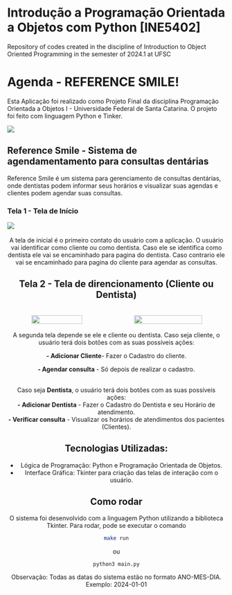 # Introdução a Programação Orientada a Objetos com Python [INE5402]

Repository of codes created in the discipline of Introduction to Object Oriented Programming in the semester of 2024.1 at UFSC

# Agenda - REFERENCE SMILE!
Esta Aplicação foi realizado como Projeto Final da disciplina Programação Orientada a Objetos I - Universidade Federal de Santa Catarina. O projeto foi feito com linguagem Python e Tinker.


<div align="center">
    <div style="display: flex; align-items: center;">
        <img src="Projeto Final/agenda.gif">
    </div>
</div>


 

## Reference Smile - Sistema de agendamentamento para consultas dentárias

Reference Smile é um sistema para gerenciamento de consultas dentárias, onde dentistas podem informar seus horários e visualizar suas agendas e clientes podem agendar suas consultas.

### Tela 1 - Tela de Início


<div align="center">
    <div style="display: flex; align-items: center;">
        <img src="./Projeto_final/Screenshots/tela_inicial.png">
    </div>


<br> 
A tela de inicial é o primeiro contato do usuário com a aplicação. O usuário vai identificar como cliente ou como dentista. Caso ele se identifica como dentista ele vai se encaminhado para pagina do dentista. Caso contrario ele vai se encaminhado para pagina do cliente para agendar as consultas.

## Tela 2 - Tela de direncionamento (Cliente ou Dentista)

<br> 
<div align="center">
    <div style="display: flex; align-items: center;">
        <img src="./Projeto_final/Screenshots/Tela2.png" width="51%" style="margin-right:10px">
         <img src="./Projeto_final/Screenshots/Tela3.png" width="59%">
    </div>
<br>
A segunda tela depende se ele e cliente ou dentista. Caso seja cliente, o usuário terá dois botões com as suas possíveis ações: <br>

<b> - Adicionar Cliente</b>- Fazer o Cadastro do cliente. <br>

<b> - Agendar consulta</b> - Só depois de realizar o cadastro.<br><br>

Caso seja <b>Dentista</b>, o usuário terá dois botões com as suas possíveis ações:<br> 
<b> - Adicionar Dentista</b> - Fazer o Cadastro do Dentista e seu Horário de atendimento. <br>
<b> - Verificar consulta</b> - Visualizar os horários de atendimentos dos pacientes (Clientes).


## Tecnologias Utilizadas:
- Lógica de Programação: Python e Programação Orientada de Objetos.
- Interface Gráfica: Tkinter para criação das telas de interação com o usuário.

## Como rodar
O sistema foi desenvolvido com a linguagem Python utilizando a biblioteca Tkinter. Para rodar, pode se executar o comando
```bash
make run
```
ou

```
python3 main.py
```

Observação: Todas as datas do sistema estão no formato ANO-MES-DIA. Exemplo: 2024-01-01



